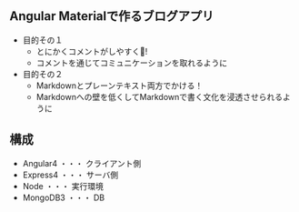## Angular Materialで作るブログアプリ
* 目的その１
  * とにかくコメントがしやすく!
  * コメントを通じてコミュニケーションを取れるように
* 目的その２
  * Markdownとプレーンテキスト両方でかける！
  * Markdownへの壁を低くしてMarkdownで書く文化を浸透させられるように

## 構成
* Angular4 ・・・ クライアント側
* Express4 ・・・ サーバ側
* Node ・・・ 実行環境
* MongoDB3 ・・・ DB
